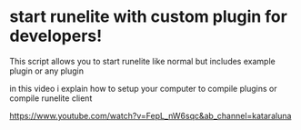 # start runelite with custom plugin for developers!
This script allows you to start runelite like normal but includes example plugin or any plugin



in this video i explain how to setup your computer to compile plugins or compile runelite client

https://www.youtube.com/watch?v=FepL_nW6sqc&ab_channel=kataraluna
